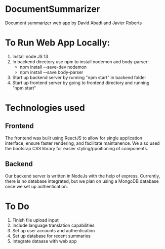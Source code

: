 # DocumentSummarizer

Document summarizer web app by David Abadi and Javier Roberts

# To Run Web App Locally:

1. Install node JS 13
2. In backend directory use npm to install nodemon and body-parser:
   - npm install --save-dev nodemon
   - npm install --save body-parser
3. Start up backend server by running "npm start" in backend folder
4. Start up frontend server by going to frontend directory and running "npm start"

# Technologies used

## Frontend

The frontend was built using ReactJS to allow for single application interface, ensure faster rendering, and facilitate maintanence. We also used the bootsrap CSS library for easier styling/ppoitioning of components.

## Backend

Our backend server is written in NodeJs with the help of express. Currently, there is no database integrated, but we plan on using a MongoDB database once we set up authentication.

# To Do

1. Finish file upload input
2. Include language translation capabilities
3. Set up user accounts and authentication
4. Set up database for recent summaries
5. Integrate dataase with web app
